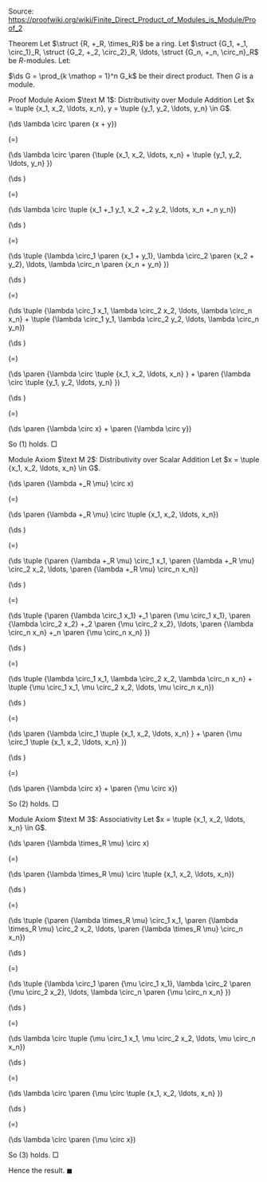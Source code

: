 # 

Source: https://proofwiki.org/wiki/Finite_Direct_Product_of_Modules_is_Module/Proof_2



Theorem
Let $\struct {R, +_R, \times_R}$ be a ring.
Let $\struct {G_1, +_1, \circ_1}_R, \struct {G_2, +_2, \circ_2}_R, \ldots, \struct {G_n, +_n, \circ_n}_R$ be $R$-modules.
Let:

$\ds G = \prod_{k \mathop = 1}^n G_k$
be their direct product.
Then $G$ is a module.


Proof
Module Axiom $\text M 1$: Distributivity over Module Addition
Let $x = \tuple {x_1, x_2, \ldots, x_n}, y = \tuple {y_1, y_2, \ldots, y_n} \in G$.














\(\ds \lambda \circ \paren {x + y}\)

\(=\)







\(\ds \lambda \circ \paren {\tuple {x_1, x_2, \ldots, x_n} + \tuple {y_1, y_2, \ldots, y_n} }\)




















\(\ds \)

\(=\)







\(\ds \lambda \circ \tuple {x_1 +_1 y_1, x_2 +_2 y_2, \ldots, x_n +_n y_n}\)




















\(\ds \)

\(=\)







\(\ds \tuple {\lambda \circ_1 \paren {x_1 + y_1}, \lambda \circ_2 \paren {x_2 + y_2}, \ldots, \lambda \circ_n \paren {x_n + y_n} }\)




















\(\ds \)

\(=\)







\(\ds \tuple {\lambda \circ_1 x_1, \lambda \circ_2 x_2, \ldots, \lambda \circ_n x_n} + \tuple {\lambda \circ_1 y_1, \lambda \circ_2 y_2, \ldots, \lambda \circ_n y_n}\)




















\(\ds \)

\(=\)







\(\ds \paren {\lambda \circ \tuple {x_1, x_2, \ldots, x_n} } + \paren {\lambda \circ \tuple {y_1, y_2, \ldots, y_n} }\)




















\(\ds \)

\(=\)







\(\ds \paren {\lambda \circ x} + \paren {\lambda \circ y}\)









So $(1)$ holds.
$\Box$


Module Axiom $\text M 2$: Distributivity over Scalar Addition
Let $x = \tuple {x_1, x_2, \ldots, x_n} \in G$.














\(\ds \paren {\lambda +_R \mu} \circ x\)

\(=\)







\(\ds \paren {\lambda +_R \mu} \circ \tuple {x_1, x_2, \ldots, x_n}\)




















\(\ds \)

\(=\)







\(\ds \tuple {\paren {\lambda +_R \mu} \circ_1 x_1, \paren {\lambda +_R \mu} \circ_2 x_2, \ldots, \paren {\lambda +_R \mu} \circ_n x_n}\)




















\(\ds \)

\(=\)







\(\ds \tuple {\paren {\lambda \circ_1 x_1} +_1 \paren {\mu \circ_1 x_1}, \paren {\lambda \circ_2 x_2} +_2 \paren {\mu \circ_2 x_2}, \ldots, \paren {\lambda \circ_n x_n} +_n \paren {\mu \circ_n x_n} }\)




















\(\ds \)

\(=\)







\(\ds \tuple {\lambda \circ_1 x_1, \lambda \circ_2 x_2, \lambda \circ_n x_n} + \tuple {\mu \circ_1 x_1, \mu \circ_2 x_2, \ldots, \mu \circ_n x_n}\)




















\(\ds \)

\(=\)







\(\ds \paren {\lambda \circ_1 \tuple {x_1, x_2, \ldots, x_n} } + \paren {\mu \circ_1 \tuple {x_1, x_2, \ldots, x_n} }\)




















\(\ds \)

\(=\)







\(\ds \paren {\lambda \circ x} + \paren {\mu \circ x}\)









So $(2)$ holds.
$\Box$


Module Axiom $\text M 3$: Associativity
Let $x = \tuple {x_1, x_2, \ldots, x_n} \in G$.














\(\ds \paren {\lambda \times_R \mu} \circ x\)

\(=\)







\(\ds \paren {\lambda \times_R \mu} \circ \tuple {x_1, x_2, \ldots, x_n}\)




















\(\ds \)

\(=\)







\(\ds \tuple {\paren {\lambda \times_R \mu} \circ_1 x_1, \paren {\lambda \times_R \mu} \circ_2 x_2, \ldots, \paren {\lambda \times_R \mu} \circ_n x_n}\)




















\(\ds \)

\(=\)







\(\ds \tuple {\lambda \circ_1 \paren {\mu \circ_1 x_1}, \lambda \circ_2 \paren {\mu \circ_2 x_2}, \ldots, \lambda \circ_n \paren {\mu \circ_n x_n} }\)




















\(\ds \)

\(=\)







\(\ds \lambda \circ \tuple {\mu \circ_1 x_1, \mu \circ_2 x_2, \ldots, \mu \circ_n x_n}\)




















\(\ds \)

\(=\)







\(\ds \lambda \circ \paren {\mu \circ \tuple {x_1, x_2, \ldots, x_n} }\)




















\(\ds \)

\(=\)







\(\ds \lambda \circ \paren {\mu \circ x}\)









So $(3)$ holds.
$\Box$

Hence the result.
$\blacksquare$





